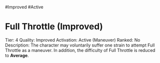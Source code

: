 #Improved
#Active 

# Full Throttle (Improved)
Tier: 4
Quality: Improved
Activation: Active (Maneuver)
Ranked: No
Description: The character may voluntarily suffer one strain to attempt Full Throttle as a maneuver. In addition, the difficulty of Full Throttle is reduced to **Average**.